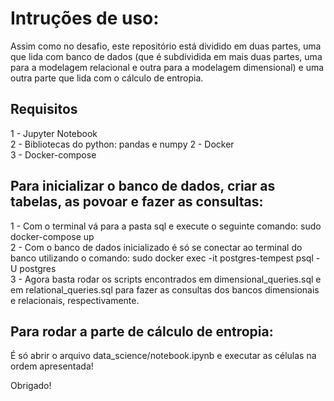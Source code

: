 # Intruções de uso:  
Assim como no desafio, este repositório está dividido em duas partes, uma que lida com banco de dados (que é subdividida em mais duas partes, uma para a modelagem relacional e outra para a modelagem dimensional) e uma outra parte que lida com o cálculo de entropia.  

## Requisitos  
1 - Jupyter Notebook  
2 - Bibliotecas do python: pandas e numpy
2 - Docker  
3 - Docker-compose  

## Para inicializar o banco de dados, criar as tabelas, as povoar e fazer as consultas:
1 - Com o terminal vá para a pasta sql e execute o seguinte comando: sudo docker-compose up  
2 - Com o banco de dados inicializado é só se conectar ao terminal do banco utilizando o comando: sudo docker exec -it postgres-tempest  psql -U postgres  
3 - Agora basta rodar os scripts encontrados em dimensional_queries.sql e em relational_queries.sql para fazer as consultas dos bancos dimensionais e relacionais, respectivamente.
  
  
  
## Para rodar a parte de cálculo de entropia:
É só abrir o arquivo data_science/notebook.ipynb e executar as células na ordem apresentada!    
  
Obrigado!